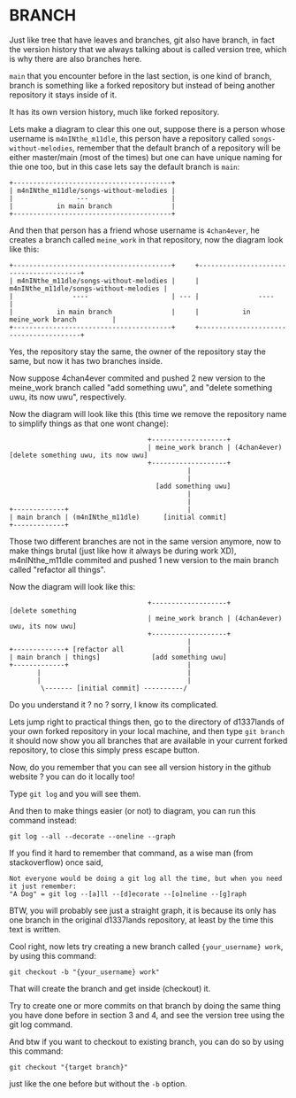# BRANCH
Just like tree that have leaves and branches, git also have branch, in fact the version history that we always talking about is called version tree, which is why there are also branches here.

`main` that you encounter before in the last section, is one kind of branch, branch is something like a forked repository but instead of being another repository it stays inside of it.

It has its own version history, much like forked repository.

Lets make a diagram to clear this one out, suppose there is a person whose username is `m4nINthe_m11dle`, this person have a repository called `songs-without-melodies`, remember that the default branch of a repository will be either master/main (most of the times) but one can have unique naming for thie one too, but in this case lets say the default branch is `main`:

```
+----------------------------------------+
| m4nINthe_m11dle/songs-without-melodies |
|                ---                     |
|           in main branch               |
+----------------------------------------+
```
And then that person has a friend whose username is `4chan4ever`, he creates a branch called `meine_work` in that repository, now the diagram look like this:

```
+----------------------------------------+     +----------------------------------------+
| m4nINthe_m11dle/songs-without-melodies |     | m4nINthe_m11dle/songs-without-melodies |
|               ----                     | --- |               ----                     |
|           in main branch               |     |           in meine_work branch         |
+----------------------------------------+     +----------------------------------------+
```

Yes, the repository stay the same, the owner of the repository stay the same, but now it has two branches inside.

Now suppose 4chan4ever commited and pushed 2 new version to the meine_work branch called "add something uwu", and "delete something uwu, its now uwu", respectively.

Now the diagram will look like this (this time we remove the repository name to simplify things as that one wont change):
```
                                   +-------------------+
                                   | meine_work branch | (4chan4ever) [delete something uwu, its now uwu]
                                   +-------------------+
                                             |
                                             |
                                     [add something uwu]
                                             |
                                             |
+-------------+                              |
| main branch | (m4nINthe_m11dle)      [initial commit]
+-------------+
```
Those two different branches are not in the same version anymore, now to make things brutal (just like how it always be during work XD), m4nINthe_m11dle commited and pushed 1 new version to the main branch called "refactor all things".

Now the diagram will look like this:
```
                                   +-------------------+              [delete something
                                   | meine_work branch | (4chan4ever) uwu, its now uwu]
                                   +-------------------+
                                             |
+-------------+ [refactor all                |
| main branch | things]             [add something uwu]
+-------------+                              |
       |                                     |
       |                                     |
        \------- [initial commit] ----------/
```
Do you understand it ? no ? sorry, I know its complicated.

Lets jump right to practical things then, go to the directory of d1337lands of your own forked repository in your local machine, and then type `git branch` it should now show you all branches that are available in your current forked repository, to close this simply press escape button.

Now, do you remember that you can see all version history in the github website ? you can do it locally too!

Type `git log` and you will see them.

And then to make things easier (or not) to diagram, you can run this command instead:
```
git log --all --decorate --oneline --graph
```

If you find it hard to remember that command, as a wise man (from stackoverflow) once said,
```
Not everyone would be doing a git log all the time, but when you need it just remember:
"A Dog" = git log --[a]ll --[d]ecorate --[o]neline --[g]raph
```

BTW, you will probably see just a straight graph, it is because its only has one branch in the original d1337lands repository, at least by the time this text is written.

Cool right, now lets try creating a new branch called `{your_username} work`, by using this command:
```
git checkout -b "{your_username} work"
```

That will create the branch and get inside (checkout) it.

Try to create one or more commits on that branch by doing the same thing you have done before in section 3 and 4, and see the version tree using the git log command.

And btw if you want to checkout to existing branch, you can do so by using this command:
```
git checkout "{target branch}"
```

just like the one before but without the `-b` option.
